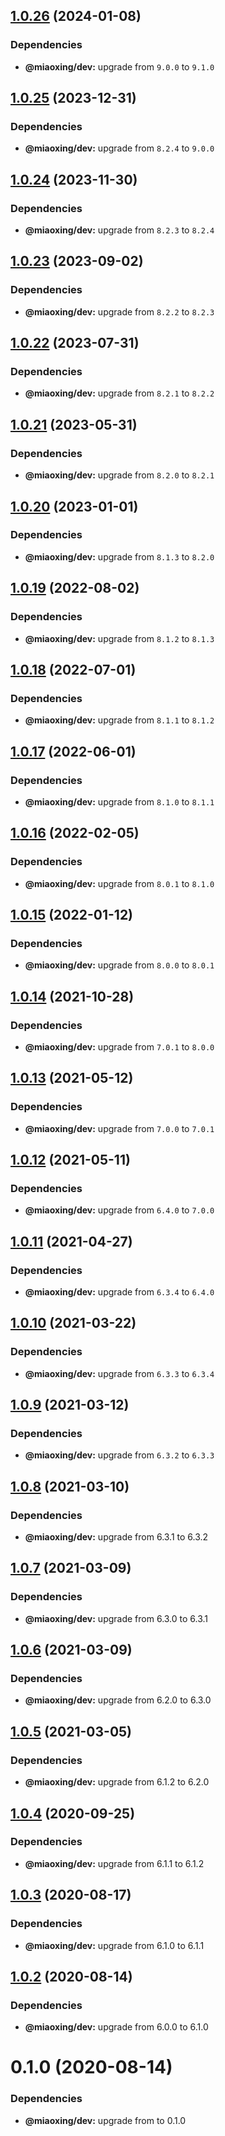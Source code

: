 ## [1.0.26](https://github.com/miaoxing/append-url/compare/v1.0.25...v1.0.26) (2024-01-08)





### Dependencies

* **@miaoxing/dev:** upgrade from `9.0.0` to `9.1.0`

## [1.0.25](https://github.com/miaoxing/append-url/compare/v1.0.24...v1.0.25) (2023-12-31)





### Dependencies

* **@miaoxing/dev:** upgrade from `8.2.4` to `9.0.0`

## [1.0.24](https://github.com/miaoxing/append-url/compare/v1.0.23...v1.0.24) (2023-11-30)





### Dependencies

* **@miaoxing/dev:** upgrade from `8.2.3` to `8.2.4`

## [1.0.23](https://github.com/miaoxing/append-url/compare/v1.0.22...v1.0.23) (2023-09-02)





### Dependencies

* **@miaoxing/dev:** upgrade from `8.2.2` to `8.2.3`

## [1.0.22](https://github.com/miaoxing/append-url/compare/v1.0.21...v1.0.22) (2023-07-31)





### Dependencies

* **@miaoxing/dev:** upgrade from `8.2.1` to `8.2.2`

## [1.0.21](https://github.com/miaoxing/append-url/compare/v1.0.20...v1.0.21) (2023-05-31)





### Dependencies

* **@miaoxing/dev:** upgrade from `8.2.0` to `8.2.1`

## [1.0.20](https://github.com/miaoxing/append-url/compare/v1.0.19...v1.0.20) (2023-01-01)





### Dependencies

* **@miaoxing/dev:** upgrade from `8.1.3` to `8.2.0`

## [1.0.19](https://github.com/miaoxing/append-url/compare/v1.0.18...v1.0.19) (2022-08-02)





### Dependencies

* **@miaoxing/dev:** upgrade from `8.1.2` to `8.1.3`

## [1.0.18](https://github.com/miaoxing/append-url/compare/v1.0.17...v1.0.18) (2022-07-01)





### Dependencies

* **@miaoxing/dev:** upgrade from `8.1.1` to `8.1.2`

## [1.0.17](https://github.com/miaoxing/append-url/compare/v1.0.16...v1.0.17) (2022-06-01)





### Dependencies

* **@miaoxing/dev:** upgrade from `8.1.0` to `8.1.1`

## [1.0.16](https://github.com/miaoxing/append-url/compare/v1.0.15...v1.0.16) (2022-02-05)





### Dependencies

* **@miaoxing/dev:** upgrade from `8.0.1` to `8.1.0`

## [1.0.15](https://github.com/miaoxing/append-url/compare/v1.0.14...v1.0.15) (2022-01-12)





### Dependencies

* **@miaoxing/dev:** upgrade from `8.0.0` to `8.0.1`

## [1.0.14](https://github.com/miaoxing/append-url/compare/v1.0.13...v1.0.14) (2021-10-28)





### Dependencies

* **@miaoxing/dev:** upgrade from `7.0.1` to `8.0.0`

## [1.0.13](https://github.com/miaoxing/append-url/compare/v1.0.12...v1.0.13) (2021-05-12)





### Dependencies

* **@miaoxing/dev:** upgrade from `7.0.0` to `7.0.1`

## [1.0.12](https://github.com/miaoxing/append-url/compare/v1.0.11...v1.0.12) (2021-05-11)





### Dependencies

* **@miaoxing/dev:** upgrade from `6.4.0` to `7.0.0`

## [1.0.11](https://github.com/miaoxing/append-url/compare/v1.0.10...v1.0.11) (2021-04-27)





### Dependencies

* **@miaoxing/dev:** upgrade from `6.3.4` to `6.4.0`

## [1.0.10](https://github.com/miaoxing/append-url/compare/v1.0.9...v1.0.10) (2021-03-22)





### Dependencies

* **@miaoxing/dev:** upgrade from `6.3.3` to `6.3.4`

## [1.0.9](https://github.com/miaoxing/append-url/compare/v1.0.8...v1.0.9) (2021-03-12)





### Dependencies

* **@miaoxing/dev:** upgrade from `6.3.2` to `6.3.3`

## [1.0.8](https://github.com/miaoxing/append-url/compare/v1.0.7...v1.0.8) (2021-03-10)





### Dependencies

* **@miaoxing/dev:** upgrade from 6.3.1 to 6.3.2

## [1.0.7](https://github.com/miaoxing/append-url/compare/v1.0.6...v1.0.7) (2021-03-09)





### Dependencies

* **@miaoxing/dev:** upgrade from 6.3.0 to 6.3.1

## [1.0.6](https://github.com/miaoxing/append-url/compare/v1.0.5...v1.0.6) (2021-03-09)





### Dependencies

* **@miaoxing/dev:** upgrade from 6.2.0 to 6.3.0

## [1.0.5](https://github.com/miaoxing/append-url/compare/v1.0.4...v1.0.5) (2021-03-05)





### Dependencies

* **@miaoxing/dev:** upgrade from 6.1.2 to 6.2.0

## [1.0.4](https://github.com/miaoxing/append-url/compare/v1.0.3...v1.0.4) (2020-09-25)





### Dependencies

* **@miaoxing/dev:** upgrade from 6.1.1 to 6.1.2

## [1.0.3](https://github.com/miaoxing/append-url/compare/v1.0.2...v1.0.3) (2020-08-17)





### Dependencies

* **@miaoxing/dev:** upgrade from 6.1.0 to 6.1.1

## [1.0.2](https://github.com/miaoxing/append-url/compare/v1.0.1...v1.0.2) (2020-08-14)





### Dependencies

* **@miaoxing/dev:** upgrade from 6.0.0 to 6.1.0

# 0.1.0 (2020-08-14)





### Dependencies

* **@miaoxing/dev:** upgrade from  to 0.1.0
